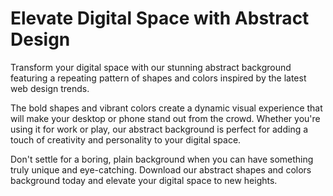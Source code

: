 <!--font:Montserrat-->

# Elevate Digital Space with Abstract Design

Transform your digital space with our stunning abstract background featuring a repeating pattern of shapes and colors inspired by the latest web design trends. 

The bold shapes and vibrant colors create a dynamic visual experience that will make your desktop or phone stand out from the crowd. Whether you're using it for work or play, our abstract background is perfect for adding a touch of creativity and personality to your digital space.

Don't settle for a boring, plain background when you can have something truly unique and eye-catching. Download our abstract shapes and colors background today and elevate your digital space to new heights.

<!--

Write me markdown content of website with wallpaper:

"A wallpaper with a repeating pattern of abstract shapes and colors, inspired by web design trends and patterns."

The header of the page should not be copy of the text but rather a real content of the website which is using this wallpaper.


---


# Abstract Shapes and Colors Wallpaper

Decorate your desktop or phone with our stunning wallpaper featuring a repeating pattern of abstract shapes and colors. Inspired by the latest web design trends and patterns, this wallpaper is perfect for adding a touch of modern style to your digital space.

Whether you're looking to spruce up your work computer or give your phone a fresh new look, our abstract wallpaper is sure to impress. The bold shapes and vibrant colors create a dynamic visual experience that will make your device stand out from the crowd.

So why settle for a boring, plain background when you can have something truly unique and eye-catching? Download our abstract shapes and colors wallpaper today and transform your digital space into a work of art.


---


Heading should not include word "wallpaper". The website should not be about the wallpaper itself, wallpaper is just a related background, rewrite whole content.


---


# Elevate Your Digital Space with Abstract Shapes and Colors

Transform your digital space into a work of art with our stunning background featuring a repeating pattern of abstract shapes and colors. Inspired by the latest web design trends and patterns, this background is perfect for adding a touch of modern style to your desktop or phone.

The bold shapes and vibrant colors create a dynamic visual experience that will make your device stand out from the crowd. Whether you're using it for work or play, our abstract background will elevate your digital space to new heights.

So why settle for a boring, plain background when you can have something truly unique and eye-catching? Download our abstract shapes and colors background today and take your digital space to the next level.


---


Heading is too long, rewrite whole content.


---


# Abstract Shapes and Colors Background for Your Digital Space

Add a touch of modern style to your desktop or phone with our stunning background featuring a repeating pattern of abstract shapes and colors. Inspired by the latest web design trends and patterns, this background will elevate your digital space to new heights.

The bold shapes and vibrant colors create a dynamic visual experience that will make your device stand out from the crowd. Whether you're using it for work or play, our abstract background is perfect for adding a touch of personality and creativity to your digital space.

So why settle for a boring, plain background when you can have something truly unique and eye-catching? Download our abstract shapes and colors background today and transform your digital space into a work of art.


---


Heading is too long, rewrite whole content.


---


# Elevate Your Digital Space with Abstract Shapes and Colors

Transform your digital space with our stunning abstract background featuring a repeating pattern of shapes and colors inspired by the latest web design trends. 

The bold shapes and vibrant colors create a dynamic visual experience that will make your desktop or phone stand out from the crowd. Whether you're using it for work or play, our abstract background is perfect for adding a touch of creativity and personality to your digital space.

Don't settle for a boring, plain background when you can have something truly unique and eye-catching. Download our abstract shapes and colors background today and elevate your digital space to new heights.


---


Write me a Google font which is best fitting for the website.

Pick from the list:
- Open Sans
- Poppins
- IBM Plex Sans
- Orbitron
- Roboto
- Raleway
- Futura
- Alegreya
- Montserrat
- Lobster
- Playfair Display
- Exo 2
- Lato
- Barlow Condensed
- Inter
- Great Vibes
- Dancing Script


Write just the font name nothing else.


---


Montserrat

-->
